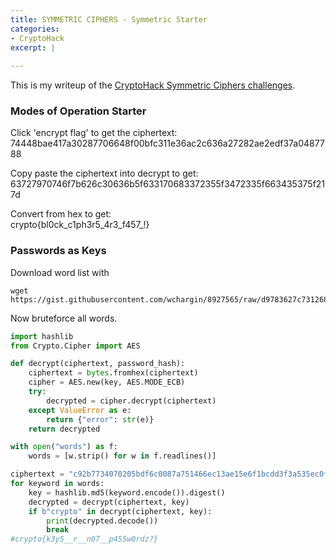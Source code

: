```yaml
---
title: SYMMETRIC CIPHERS - Symmetric Starter
categories:
- CryptoHack
excerpt: |
  
---
```


This is my writeup of the [CryptoHack Symmetric Ciphers challenges](https://cryptohack.org/challenges/aes/).

### Modes of Operation Starter

Click 'encrypt flag' to get the ciphertext: <br>
74448bae417a30287706648f00bfc311e36ac2c636a27282ae2edf37a0487788

Copy paste the ciphertext into decrypt to get: <br>
63727970746f7b626c30636b5f633170683372355f3472335f663435375f217d

Convert from hex to get: <br>
crypto{bl0ck_c1ph3r5_4r3_f457_!}

### Passwords as Keys

Download word list with 
<br>
```
wget https://gist.githubusercontent.com/wchargin/8927565/raw/d9783627c731268fb2935a731a618aa8e95cf465/words
```
Now bruteforce all words.
<br>
```python
import hashlib
from Crypto.Cipher import AES

def decrypt(ciphertext, password_hash):
    ciphertext = bytes.fromhex(ciphertext)
    cipher = AES.new(key, AES.MODE_ECB)
    try:
        decrypted = cipher.decrypt(ciphertext)
    except ValueError as e:
        return {"error": str(e)}
    return decrypted

with open("words") as f:
    words = [w.strip() for w in f.readlines()]

ciphertext = "c92b7734070205bdf6c0087a751466ec13ae15e6f1bcdd3f3a535ec0f4bbae66"
for keyword in words:
    key = hashlib.md5(keyword.encode()).digest()
    decrypted = decrypt(ciphertext, key)
    if b"crypto" in decrypt(ciphertext, key):
        print(decrypted.decode())
        break
#crypto{k3y5__r__n07__p455w0rdz?}
```

